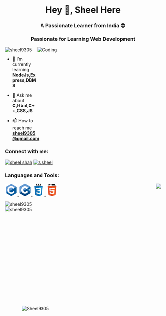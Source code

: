 <h1 align="center">Hey 👋, Sheel Here</h1>
<h3 align="center">A Passionate Learner from India 😎</h3>
<h3 align="center">Passionate for Learning Web Development </h3>


<img align="right" alt="Coding" width="400" height="280" src="https://wallpapercg.com/media/ts_orig/18653.webp">
<p align="left"> <img src="https://komarev.com/ghpvc/?username=sheel9305&label=Profile%20views&color=0e75b6&style=flat" alt="sheel9305" /> </p>

- 🌱 I’m currently learning **NodeJs,Express,DBMS**

- 💬 Ask me about **C,Html,C++,CSS,JS**

- 📫 How to reach me **sheel9305@gmail.com**

<h3 align="left">Connect with me:</h3>
<p align="left">
<a href="https://linkedin.com/in/sheel shah" target="blank"><img align="center" src="https://raw.githubusercontent.com/rahuldkjain/github-profile-readme-generator/master/src/images/icons/Social/linked-in-alt.svg" alt="sheel shah" height="30" width="40" /></a>
<a href="https://instagram.com/s.sheel" target="blank"><img align="center" src="https://raw.githubusercontent.com/rahuldkjain/github-profile-readme-generator/master/src/images/icons/Social/instagram.svg" alt="s.sheel" height="30" width="40" /></a>
</p>

<h3 align="left">Languages and Tools:</h3>
<img align="right" height="280" src="https://www.founderjar.com/wp-content/uploads/2022/12/33-Best-Programming-Quotes-To-Inspire-Developers.png"/>
<p align="left"> <a href="https://www.cprogramming.com/" target="_blank" rel="noreferrer"> <img src="https://raw.githubusercontent.com/devicons/devicon/master/icons/c/c-original.svg" alt="c" width="40" height="40"/> </a> <a href="https://www.w3schools.com/cpp/" target="_blank" rel="noreferrer"> 
  <img src="https://raw.githubusercontent.com/devicons/devicon/master/icons/cplusplus/cplusplus-original.svg" alt="cplusplus" width="40" height="40"/> </a> <a href="https://www.w3schools.com/css/" target="_blank" rel="noreferrer"> <img src="https://raw.githubusercontent.com/devicons/devicon/master/icons/css3/css3-original-wordmark.svg" alt="css3" width="40" height="40"/> </a> <a href="https://www.w3.org/html/" target="_blank" rel="noreferrer"> <img src="https://raw.githubusercontent.com/devicons/devicon/master/icons/html5/html5-original-wordmark.svg" alt="html5" width="40" height="40"/> </a> </p>
 

<p><img align="left" width="350" src="https://github-readme-stats.vercel.app/api/top-langs?username=sheel9305&show_icons=true&locale=en&layout=compact" alt="sheel9305" /></p>

<p>&nbsp;<img align="left" height="320" width="450" src="https://github-readme-stats.vercel.app/api?username=sheel9305&show_icons=true&locale=en" alt="sheel9305" /></p>

<p><img align="right" height="250" width="450" src="https://github-readme-streak-stats.herokuapp.com/?user=Sheel9305&" alt="Sheel9305" /></p>
